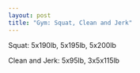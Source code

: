 ```yaml
---
layout: post
title: "Gym: Squat, Clean and Jerk"
---
```


Squat: 5x190lb, 5x195lb, 5x200lb

Clean and Jerk: 5x95lb, 3x5x115lb

